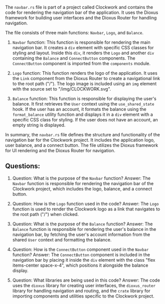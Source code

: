 The `navbar.rs` file is part of a project called Clockwork and contains the code for rendering the navigation bar of the application. It uses the Dioxus framework for building user interfaces and the Dioxus Router for handling navigation.

The file consists of three main functions: `Navbar`, `Logo`, and `Balance`.

1. `Navbar` function:
   This function is responsible for rendering the main navigation bar. It creates a `div` element with specific CSS classes for styling and layout. Inside this `div`, it renders the `Logo` and another `div` containing the `Balance` and `ConnectButton` components. The `ConnectButton` component is imported from the `components` module.

2. `Logo` function:
   This function renders the logo of the application. It uses the `Link` component from the Dioxus Router to create a navigational link to the root path ("/"). The logo image is included using an `img` element with the source set to "/img/CLOCKWORK.svg".

3. `Balance` function:
   This function is responsible for displaying the user's balance. It first retrieves the `User` context using the `use_shared_state` hook. If the user has an account, it formats the balance using the `format_balance` utility function and displays it in a `div` element with a specific CSS class for styling. If the user does not have an account, an empty string is displayed.

In summary, the `navbar.rs` file defines the structure and functionality of the navigation bar for the Clockwork project. It includes the application logo, user balance, and a connect button. The file utilizes the Dioxus framework for UI rendering and the Dioxus Router for navigation.
## Questions: 
 1. Question: What is the purpose of the `Navbar` function?
   Answer: The `Navbar` function is responsible for rendering the navigation bar of the Clockwork project, which includes the logo, balance, and a connect button.

2. Question: How is the `Logo` function used in the code?
   Answer: The `Logo` function is used to render the Clockwork logo as a link that navigates to the root path ("/") when clicked.

3. Question: What is the purpose of the `Balance` function?
   Answer: The `Balance` function is responsible for rendering the user's balance in the navigation bar, by fetching the user's account information from the shared `User` context and formatting the balance.

4. Question: How is the `ConnectButton` component used in the `Navbar` function?
   Answer: The `ConnectButton` component is included in the navigation bar by placing it inside the `div` element with the class "flex items-center space-x-4", which positions it alongside the balance display.

5. Question: What libraries are being used in this code?
   Answer: The code uses the `dioxus` library for creating user interfaces, the `dioxus_router` library for handling navigation and routing, and the `crate` library for importing components and utilities specific to the Clockwork project.
    